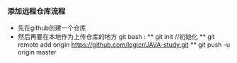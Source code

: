### 添加远程仓库流程
* 先在github创建一个仓库
* 然后再要在本地作为上传仓库的地方 git bash :
** git init //初始化 
** git remote add origin https://github.com/logicr/JAVA-study.git
** git push -u origin master
